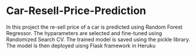 # Car-Resell-Price-Prediction  
In this project the re-sell price of a car is predicted using Random Forest Regressor.
The hyparameters are selected and fine-tuned using Randomized Search CV.
The trained model is saved using the pickle library.
The model is then deployed uisng Flask framework in Heruku
